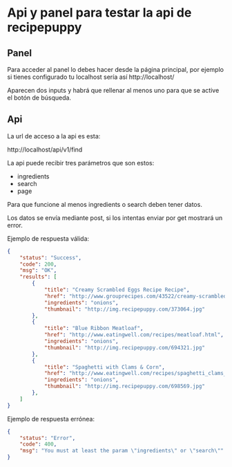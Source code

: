# Api y panel para testar la api de recipepuppy

## Panel

Para acceder al panel lo debes hacer desde la página principal, por ejemplo si tienes configurado tu localhost sería así http://localhost/

Aparecen dos inputs y habrá que rellenar al menos uno para que se active el botón de búsqueda.

## Api

La url de acceso a la api es esta:

http://localhost/api/v1/find

La api puede recibir tres parámetros que son estos:

* ingredients
* search
* page

Para que funcione al menos ingredients o search deben tener datos.

Los datos se envía mediante post, si los intentas enviar por get mostrará un error.

Ejemplo de respuesta válida:

```json
{
    "status": "Success",
    "code": 200,
    "msg": "OK",
    "results": [
        {
            "title": "Creamy Scrambled Eggs Recipe Recipe",
            "href": "http://www.grouprecipes.com/43522/creamy-scrambled-eggs-recipe.html",
            "ingredients": "onions",
            "thumbnail": "http://img.recipepuppy.com/373064.jpg"
        },
        {
            "title": "Blue Ribbon Meatloaf",
            "href": "http://www.eatingwell.com/recipes/meatloaf.html",
            "ingredients": "onions",
            "thumbnail": "http://img.recipepuppy.com/694321.jpg"
        },
        {
            "title": "Spaghetti with Clams & Corn",
            "href": "http://www.eatingwell.com/recipes/spaghetti_clams_corn.html",
            "ingredients": "onions",
            "thumbnail": "http://img.recipepuppy.com/698569.jpg"
        },
    ]
}
```

Ejemplo de respuesta errónea:

```json
{
    "status": "Error",
    "code": 400,
    "msg": "You must at least the param \"ingredients\" or \"search\""
}
```